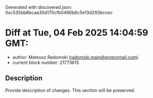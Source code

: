 Generated with discovered.json: 0xc535bb8bcaa30d170cfb0496b6c5e13d293bccec

# Diff at Tue, 04 Feb 2025 14:04:59 GMT:

- author: Mateusz Radomski (<radomski.main@protonmail.com>)
- current block number: 21773615

## Description

Provide description of changes. This section will be preserved.
